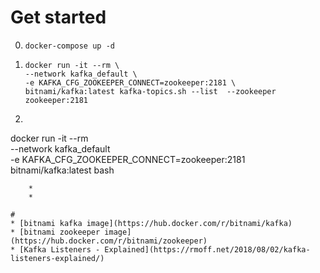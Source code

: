 

# Get started
0. `docker-compose up -d`
1. 
    ```
    docker run -it --rm \
    --network kafka_default \
    -e KAFKA_CFG_ZOOKEEPER_CONNECT=zookeeper:2181 \
    bitnami/kafka:latest kafka-topics.sh --list  --zookeeper zookeeper:2181
    ```
2. ```
docker run -it --rm \
    --network kafka_default \
    -e KAFKA_CFG_ZOOKEEPER_CONNECT=zookeeper:2181 \
    bitnami/kafka:latest bash
```
    *  
    * 

# 
* [bitnami kafka image](https://hub.docker.com/r/bitnami/kafka)
* [bitnami zookeeper image](https://hub.docker.com/r/bitnami/zookeeper)
* [Kafka Listeners - Explained](https://rmoff.net/2018/08/02/kafka-listeners-explained/)
